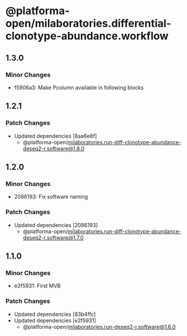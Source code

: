 # @platforma-open/milaboratories.differential-clonotype-abundance.workflow

## 1.3.0

### Minor Changes

- f5906a3: Make Pcolumn available in following blocks

## 1.2.1

### Patch Changes

- Updated dependencies [8aa6e8f]
  - @platforma-open/milaboratories.run-diff-clonotype-abundance-deseq2-r.software@1.8.0

## 1.2.0

### Minor Changes

- 2086193: Fix software naming

### Patch Changes

- Updated dependencies [2086193]
  - @platforma-open/milaboratories.run-diff-clonotype-abundance-deseq2-r.software@1.7.0

## 1.1.0

### Minor Changes

- e2f5931: First MVB

### Patch Changes

- Updated dependencies [83b4ffc]
- Updated dependencies [e2f5931]
  - @platforma-open/milaboratories.run-deseq2-r.software@1.6.0
